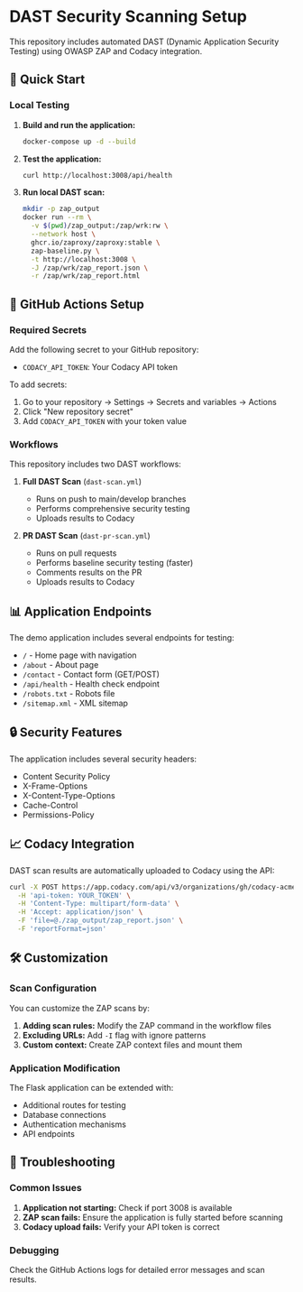 # DAST Security Scanning Setup

This repository includes automated DAST (Dynamic Application Security Testing) using OWASP ZAP and Codacy integration.

## 🚀 Quick Start

### Local Testing

1. **Build and run the application:**
   ```bash
   docker-compose up -d --build
   ```

2. **Test the application:**
   ```bash
   curl http://localhost:3008/api/health
   ```

3. **Run local DAST scan:**
   ```bash
   mkdir -p zap_output
   docker run --rm \
     -v $(pwd)/zap_output:/zap/wrk:rw \
     --network host \
     ghcr.io/zaproxy/zaproxy:stable \
     zap-baseline.py \
     -t http://localhost:3008 \
     -J /zap/wrk/zap_report.json \
     -r /zap/wrk/zap_report.html
   ```

## 🔧 GitHub Actions Setup

### Required Secrets

Add the following secret to your GitHub repository:

- `CODACY_API_TOKEN`: Your Codacy API token

To add secrets:
1. Go to your repository → Settings → Secrets and variables → Actions
2. Click "New repository secret"
3. Add `CODACY_API_TOKEN` with your token value

### Workflows

This repository includes two DAST workflows:

1. **Full DAST Scan** (`dast-scan.yml`)
   - Runs on push to main/develop branches
   - Performs comprehensive security testing
   - Uploads results to Codacy

2. **PR DAST Scan** (`dast-pr-scan.yml`)
   - Runs on pull requests
   - Performs baseline security testing (faster)
   - Comments results on the PR
   - Uploads results to Codacy

## 📊 Application Endpoints

The demo application includes several endpoints for testing:

- `/` - Home page with navigation
- `/about` - About page
- `/contact` - Contact form (GET/POST)
- `/api/health` - Health check endpoint
- `/robots.txt` - Robots file
- `/sitemap.xml` - XML sitemap

## 🔒 Security Features

The application includes several security headers:
- Content Security Policy
- X-Frame-Options
- X-Content-Type-Options
- Cache-Control
- Permissions-Policy

## 📈 Codacy Integration

DAST scan results are automatically uploaded to Codacy using the API:

```bash
curl -X POST https://app.codacy.com/api/v3/organizations/gh/codacy-acme/security/tools/dast/ZAP/reports \
  -H 'api-token: YOUR_TOKEN' \
  -H 'Content-Type: multipart/form-data' \
  -H 'Accept: application/json' \
  -F 'file=@./zap_output/zap_report.json' \
  -F 'reportFormat=json'
```

## 🛠️ Customization

### Scan Configuration

You can customize the ZAP scans by:

1. **Adding scan rules:** Modify the ZAP command in the workflow files
2. **Excluding URLs:** Add `-I` flag with ignore patterns
3. **Custom context:** Create ZAP context files and mount them

### Application Modification

The Flask application can be extended with:
- Additional routes for testing
- Database connections
- Authentication mechanisms
- API endpoints

## 📝 Troubleshooting

### Common Issues

1. **Application not starting:** Check if port 3008 is available
2. **ZAP scan fails:** Ensure the application is fully started before scanning
3. **Codacy upload fails:** Verify your API token is correct

### Debugging

Check the GitHub Actions logs for detailed error messages and scan results.

